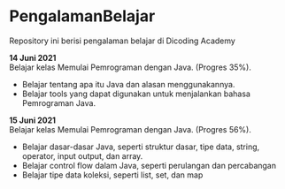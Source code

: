 # PengalamanBelajar
Repository ini berisi pengalaman belajar di Dicoding Academy

**14 Juni 2021**  
Belajar kelas Memulai Pemrograman dengan Java. (Progres 35%).
  - Belajar tentang apa itu Java dan alasan menggunakannya.
  - Belajar tools yang dapat digunakan untuk menjalankan bahasa Pemrograman Java.

**15 Juni 2021**  
Belajar kelas Memulai Pemrograman dengan Java. (Progres 56%).
  - Belajar dasar-dasar Java, seperti struktur dasar, tipe data, string, operator, input output, dan array.
  - Belajar control flow dalam Java, seperti perulangan dan percabangan
  - Belajar tipe data koleksi, seperti list, set, dan map
